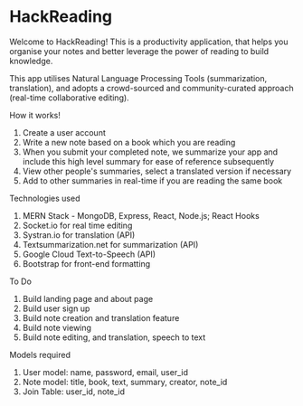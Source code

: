 # HackReading

Welcome to HackReading! This is a productivity application, that helps you organise your notes and better leverage the power of reading to build knowledge. 

This app utilises Natural Language Processing Tools (summarization, translation), and adopts a crowd-sourced and community-curated approach (real-time collaborative editing). 

How it works!

1. Create a user account
2. Write a new note based on a book which you are reading
3. When you submit your completed note, we summarize your app and include this high level summary for ease of reference subsequently 
4. View other people's summaries, select a translated version if necessary
5. Add to other summaries in real-time if you are reading the same book

Technologies used

1. MERN Stack - MongoDB, Express, React, Node.js; React Hooks
2. Socket.io for real time editing
3. Systran.io for translation (API)
4. Textsummarization.net for summarization (API)
5. Google Cloud Text-to-Speech (API)
6. Bootstrap for front-end formatting

To Do

1. Build landing page and about page
2. Build user sign up
3. Build note creation and translation feature
4. Build note viewing 
5. Build note editing, and translation, speech to text

Models required

1. User model: name, password, email, user_id
2. Note model: title, book, text, summary, creator, note_id
3. Join Table: user_id, note_id

